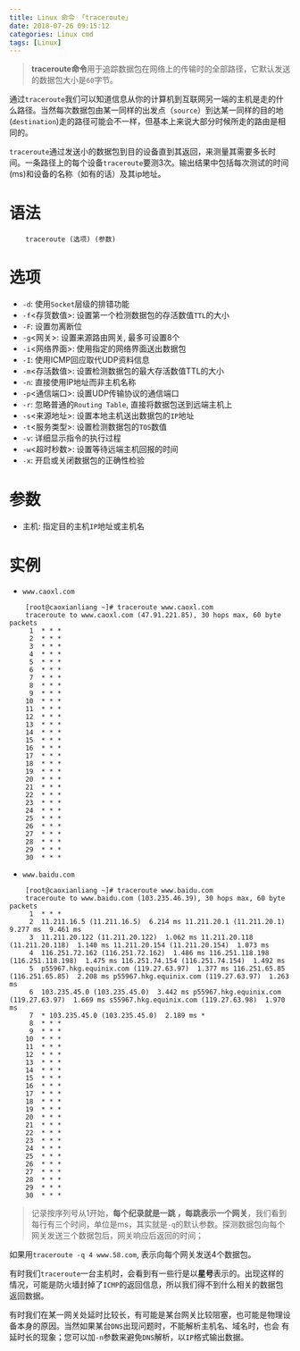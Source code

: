 ```yaml
---
title: Linux 命令 「traceroute」
date: 2018-07-26 09:15:12
categories: Linux cmd
tags: [Linux]
---
```


> **traceroute命令**用于追踪数据包在网络上的传输时的全部路径，它默认发送的数据包大小是`60`字节。

<!-- more -->

通过`traceroute`我们可以知道信息从你的计算机到互联网另一端的主机是走的什么路径。当然每次数据包由某一同样的出发点（`source`）到达某一同样的目的地(`destination`)走的路径可能会不一样，但基本上来说大部分时候所走的路由是相同的。

`traceroute`通过发送小的数据包到目的设备直到其返回，来测量其需要多长时间。一条路径上的每个设备`traceroute`要测3次。输出结果中包括每次测试的时间(ms)和设备的名称（如有的话）及其ip地址。

# 语法

```
    traceroute (选项) (参数)
```

# 选项

- `-d`: 使用`Socket`层级的排错功能
- `-f`<存货数值>: 设置第一个检测数据包的存活数值`TTL`的大小
- `-F`: 设置勿离断位
- `-g`<网关>: 设置来源路由网关, 最多可设置8个
- `-i`<网络界面>: 使用指定的网络界面送出数据包
- `-I`: 使用ICMP回应取代UDP资料信息
- `-m`<存活数值>: 设置检测数据包的最大存活数值TTL的大小
- `-n`: 直接使用IP地址而非主机名称
- `-p`<通信端口>: 设置UDP传输协议的通信端口
- `-r`: 忽略普通的`Routing Table`, 直接将数据包送到远端主机上
- `-s`<来源地址>: 设置本地主机送出数据包的`IP`地址
- `-t`<服务类型>: 设置检测数据包的`TOS`数值
- `-v`: 详细显示指令的执行过程
- `-w`<超时秒数>: 设置等待远端主机回报的时间
- `-x`: 开启或关闭数据包的正确性检验


# 参数

- 主机: 指定目的主机`IP`地址或主机名


# 实例

- `www.caoxl.com`

```
    [root@caoxianliang ~]# traceroute www.caoxl.com
    traceroute to www.caoxl.com (47.91.221.85), 30 hops max, 60 byte packets
     1  * * *
     2  * * *
     3  * * *
     4  * * *
     5  * * *
     6  * * *
     7  * * *
     8  * * *
     9  * * *
    10  * * *
    11  * * *
    12  * * *
    13  * * *
    14  * * *
    15  * * *
    16  * * *
    17  * * *
    18  * * *
    19  * * *
    20  * * *
    21  * * *
    22  * * *
    23  * * *
    24  * * *
    25  * * *
    26  * * *
    27  * * *
    28  * * *
    29  * * *
    30  * * *
```

- `www.baidu.com`

```
    [root@caoxianliang ~]# traceroute www.baidu.com
    traceroute to www.baidu.com (103.235.46.39), 30 hops max, 60 byte packets
     1  * * *
     2  11.211.16.5 (11.211.16.5)  6.214 ms 11.211.20.1 (11.211.20.1)  9.277 ms  9.461 ms
     3  11.211.20.122 (11.211.20.122)  1.062 ms 11.211.20.118 (11.211.20.118)  1.140 ms 11.211.20.154 (11.211.20.154)  1.073 ms
     4  116.251.72.162 (116.251.72.162)  1.486 ms 116.251.118.198 (116.251.118.198)  1.475 ms 116.251.74.154 (116.251.74.154)  1.492 ms
     5  p55967.hkg.equinix.com (119.27.63.97)  1.377 ms 116.251.65.85 (116.251.65.85)  2.208 ms p55967.hkg.equinix.com (119.27.63.97)  1.263 ms
     6  103.235.45.0 (103.235.45.0)  3.442 ms p55967.hkg.equinix.com (119.27.63.97)  1.669 ms s55967.hkg.equinix.com (119.27.63.98)  1.970 ms
     7  * 103.235.45.0 (103.235.45.0)  2.189 ms *
     8  * * *
     9  * * *
    10  * * *
    11  * * *
    12  * * *
    13  * * *
    14  * * *
    15  * * *
    16  * * *
    17  * * *
    18  * * *
    19  * * *
    20  * * *
    21  * * *
    22  * * *
    23  * * *
    24  * * *
    25  * * *
    26  * * *
    27  * * *
    28  * * *
    29  * * *
    30  * * *
```

> 记录按序列号从1开始，**每个纪录就是一跳 ，每跳表示一个网关**，我们看到每行有三个时间，单位是ms，其实就是`-q`的默认参数。探测数据包向每个网关发送三个数据包后，网关响应后返回的时间；

如果用`traceroute -q 4 www.58.com`, 表示向每个网关发送4个数据包。

有时我们`traceroute`一台主机时，会看到有一些行是以**星号**表示的。出现这样的情况，可能是防火墙封掉了`ICMP`的返回信息，所以我们得不到什么相关的数据包返回数据。

有时我们在某一网关处延时比较长，有可能是某台网关比较阻塞，也可能是物理设备本身的原因。当然如果某台`DNS`出现问题时，不能解析主机名、域名时，也会 有延时长的现象；您可以加`-n`参数来避免`DNS`解析，以`IP`格式输出数据。

